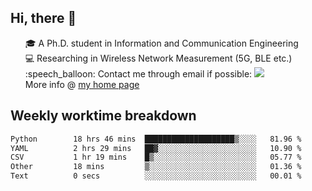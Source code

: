 <h2 > Hi, there 👋 </h3>

<div >
 <ul>
 🎓 A Ph.D. student in Information and Communication Engineering <br>
 💻 Researching in Wireless Network Measurement (5G, BLE etc.)<br>
 :speech_balloon: Contact me through email if possible: <a href="mailto:ethanjia@sjtu.edu.cn"><img src="https://img.shields.io/badge/-ethanjia@sjtu.edu.cn-c14438?style=plastic&logo=Gmail&logoColor=white&link=mailto:mailto:ethanjia@sjtu.edu.cn"></a> <br>
  More info @ <a href="haifengjia.github.io">my home page</a>
 </ul>
</div>

<h2 >
Weekly worktime breakdown
</h1>


<!--START_SECTION:waka-->

```txt
Python        18 hrs 46 mins  ████████████████████▒░░░░   81.96 %
YAML          2 hrs 29 mins   ██▓░░░░░░░░░░░░░░░░░░░░░░   10.90 %
CSV           1 hr 19 mins    █▒░░░░░░░░░░░░░░░░░░░░░░░   05.77 %
Other         18 mins         ▒░░░░░░░░░░░░░░░░░░░░░░░░   01.36 %
Text          0 secs          ░░░░░░░░░░░░░░░░░░░░░░░░░   00.01 %
```

<!--END_SECTION:waka-->


